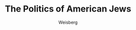 ---
title: The Politics of American Jews
image:
  file: /assets/politics-of-american-jews.jpg
  alt: The Politics of American Jews
link: ''
author: Weisberg
description: ''
type: book
---